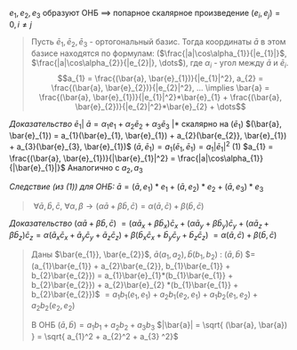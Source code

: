 $e_{1}, e_{2}, e_{3}$ образуют ОНБ $\implies$ попарное скалярное произведение $(e_{i}, e_{j}) = 0, i \neq j$

> Пусть $\bar{e}_{1}, \bar{e}_{2}, \bar{e}_{3}$ - ортогональный базис. Тогда координаты $\bar{a}$ в этом базисе находятся по формулам: ($\frac{|a|\cos\alpha_{1}}{|e_{1}|}$, $\frac{|a|\cos\alpha_{2}}{|e_{2}|}, \dots$), где $\alpha_{i}$ - угол между $\bar{a}$ и $\bar{e}_{i}$. 
$$a_{1} = \frac{(\bar{a}, \bar{e}_{1})}{|e_{1}|^2}, a_{2} = \frac{(\bar{a}, \bar{e}_{2})}{|e_{2}|^2}, ... \implies \bar{a} = \frac{(\bar{a}, \bar{e}_{1})}{|e_{1}|^2}*\bar{e}_{1} + \frac{(\bar{a}, \bar{e}_{2})}{|e_{2}|^2}*\bar{e}_{2} +  \dots$$ 

*Доказательство*
$\bar{e}_{1} |$ $\bar{a} = \alpha_{1}e_{1} + \alpha_{2}\bar{e}_{2}  + \alpha_{3}\bar{e}_{3}$ $| *$ скалярно на $(\bar{e}_{1})$
$(\bar{a}, \bar{e}_{1}) = a_{1}(\bar{e}_{1}, \bar{e}_{1}) + a_{2}(\bar{e_{2}}, \bar{e}_{1}) + a_{3}(\bar{e}_{3}, \bar{e}_{1})$
$(\bar{a}, \bar{e}_{1}) = a_{1}(\bar{e}_{1}, \bar{e}_{1}) = a_{1}|\bar{e}_{1}|^2$ (1)
$a_{1} = \frac{(\bar{a}, \bar{e}_{1})}{|\bar{e}_{1}|^2} = \frac{|a|\cos\alpha_{1}}{|\bar{e}_{1}|}$
Аналогично с $a_{2}, a_{3}$

*Следствие (из (1)) для ОНБ:* $\bar{a} = (\bar{a}, e_{1})*e_{1} + (\bar{a}, e_{2})*e_{2} + (\bar{a}, e_{3})*e_{3}$

> $\ \forall \bar{a}, \bar{b}, \bar{c}, \ \forall \alpha, \beta \to (\alpha \bar{a} + \beta \bar{b}, \bar{c}) = \alpha(\bar{a}, \bar{c}) + \beta(\bar{b}, \bar{c})$

*Доказательство* 
$(\alpha \bar{a} + \beta \bar{b}, \bar{c})$
$= (\alpha \bar{a}_{x} + \beta \bar{b}_{x}) \bar{c}_{x} + (\alpha \bar{a}_{y} + \beta \bar{b}_{y})\bar{c}_{y} + (\alpha \bar{a}_{z} + \beta \bar{b}_{z})\bar{c}_{z} = \alpha(\bar{a}_{x}\bar{c}_{x} + \bar{a}_{y}\bar{c}_{y} + \bar{a}_{z}\bar{c}_{z}) + \beta(\bar{b}_{x}\bar{c}_{x} + \bar{b}_{y}\bar{c}_{y} + \bar{b}_{z}\bar{c}_{z})$
$= \alpha(\bar{a}, \bar{c}) + \beta(\bar{b}, \bar{c})$
	
> Даны $\bar{e_{1}}, \bar{e_{2}}$, $\bar{a}(a_{1}, a_{2}), \bar{b}(b_{1}, b_{2})$ $:$
> $(\bar{a}, \bar{b})$ 
> $= (a_{1}\bar{e_{1}} + a_{2}\bar{e_{2}}, b_{1}\bar{e_{1}} + b_{2}\bar{e_{2}}) = a_{1}\bar{e}_{1}*(b_{1}\bar{e_{1}} + b_{2}\bar{e_{2}}) + a_{2}\bar{e}_{2} *(b_{1}\bar{e_{1}} + b_{2}\bar{e_{2}})$
> $=  a_{1}b_{1}(e_{1}, e_{1}) + a_{2}b_{1}(e_{2}, e_{1}) + a_{1}b_{2}(e_{1}, e_{2}) + a_{2}b_{2}(e_{2}, e_{2})$
> 
> В ОНБ $(\bar{a}, \bar{b}) = a_{1}b_{1} + a_{2}b_{2} + a_{3}b_{3}$
> $|\bar{a}| = \sqrt{ (\bar{a}, \bar{a}) } = \sqrt{ a_{1}^2 + a_{2}^2 + a_{3} ^2}$
